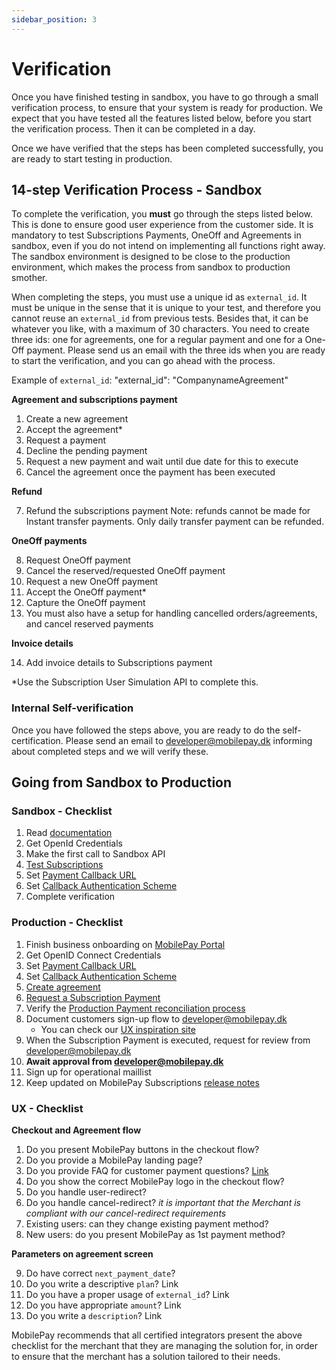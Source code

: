 ```yaml
---
sidebar_position: 3
---
```


# Verification

Once you have finished testing in sandbox, you have to go through a small verification process, to ensure that your system is ready for production. We expect that you have tested all the features listed below, before you start the verification process. Then it can be completed in a day.

Once we have verified that the steps has been completed successfully, you are ready to start testing in production.

## 14-step Verification Process - Sandbox

To complete the verification, you **must** go through the steps listed below. This is done to ensure good user experience from the customer side. It is mandatory to test Subscriptions Payments, OneOff and Agreements in sandbox, even if you do not intend on implementing all functions right away. The sandbox environment is designed to be close to the production environment, which makes the process from sandbox to production smother.

When completing the steps, you must use a unique id as `external_id`. It must be unique in the sense that it is unique to your test, and therefore you cannot reuse an `external_id` from previous tests. Besides that, it can be whatever you like, with a maximum of 30 characters. You need to create three ids: one for agreements, one for a regular payment and one for a One-Off payment. Please send us an email with the three ids when you are ready to start the verification, and you can go ahead with the process.

Example of `external_id`: "external_id": "CompanynameAgreement"

**Agreement and subscriptions payment**

1. Create a new agreement
2. Accept the agreement*
3. Request a payment
4. Decline the pending payment
5. Request a new payment and wait until due date for this to execute
6. Cancel the agreement once the payment has been executed

**Refund**

7. Refund the subscriptions payment Note: refunds cannot be made for Instant transfer payments. Only daily transfer payment can be refunded.

**OneOff payments**

8. Request OneOff payment
9. Cancel the reserved/requested OneOff payment
10. Request a new OneOff payment
11. Accept the OneOff payment*
12. Capture the OneOff payment
13. You must also have a setup for handling cancelled orders/agreements, and cancel reserved payments

**Invoice details**

14. Add invoice details to Subscriptions payment

*Use the Subscription User Simulation API to complete this.

### Internal Self-verification

Once you have followed the steps above, you are ready to do the self-certification. Please send an email to developer@mobilepay.dk informing about completed steps and we will verify these.

## Going from Sandbox to Production

### Sandbox - Checklist

1. Read [documentation](/docs/subscriptions)
2. Get OpenId Credentials
3. Make the first call to Sandbox API
4. [Test Subscriptions](/docs/subscriptions/development-guide/test)
5. Set [Payment Callback URL](/docs/subscriptions/subscriptions-payments#callbacks)
6. Set [Callback Authentication Scheme](/docs/subscriptions/general-notes#rest-callback-authentication)
7. Complete verification

### Production - Checklist

1. Finish business onboarding on [MobilePay Portal](https://admin.mobilepay.dk/)
2. Get OpenID Connect Credentials
3. Set [Payment Callback URL](/docs/subscriptions/subscriptions-payments#callbacks)
4. Set [Callback Authentication Scheme](/docs/subscriptions/general-notes#rest-callback-authentication)
5. [Create agreement](/docs/subscriptions/agreement)
6. [Request a Subscription Payment](/docs/subscriptions/subscriptions-payments)
7. Verify the [Production Payment reconciliation process](/docs/subscriptions/development-guide/production)
8. Document customers sign-up flow to developer@mobilepay.dk 
     * You can check our [UX inspiration site ](https://www.mobilepay.dk/erhverv/abonnementer-og-fakturering/mobilepay-subscriptions/inspiration)
9. When the Subscription Payment is executed, request for review from developer@mobilepay.dk
10. **Await approval from developer@mobilepay.dk**
11. Sign up for operational maillist
12. Keep updated on MobilePay Subscriptions [release notes](/docs/subscriptions/release-notes)

### UX - Checklist

**Checkout and Agreement flow**

1. Do you present MobilePay buttons in the checkout flow?
2. Do you provide a MobilePay landing page?
3. Do you provide FAQ for customer payment questions? [Link](https://www.mobilepay.dk/erhverv/abonnementer-og-fakturering/mobilepay-subscriptions/inspiration#6)
4. Do you show the correct MobilePay logo in the checkout flow?
5. Do you handle user-redirect?
6. Do you handle cancel-redirect? *it is important that the Merchant is compliant with our cancel-redirect requirements*
7. Existing users: can they change existing payment method?
8. New users: do you present MobilePay as 1st payment method?

**Parameters on agreement screen**

9. Do have correct `next_payment_date`?
10. Do you write a descriptive `plan`? Link
11. Do you have a proper usage of `external_id`? Link
12. Do you have appropriate `amount`? Link
13. Do you write a `description`? Link

MobilePay recommends that all certified integrators present the above checklist for the merchant that they are managing the solution for, in order to ensure that the merchant has a solution tailored to their needs.
